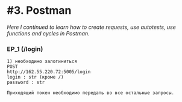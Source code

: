 # #3. Postman  
*Here I continued to learn how to create requests, use autotests, use functions and cycles in Postman.*  

### EP_1 (/login)  
```
1) необходимо залогиниться
POST
http://162.55.220.72:5005/login
login : str (кроме /)
password : str

Приходящий токен необходимо передать во все остальные запросы.
```


